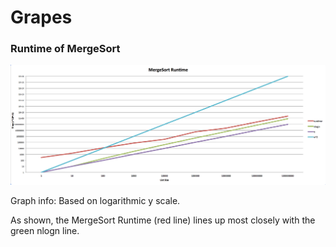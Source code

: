 # Grapes

### Runtime of MergeSort
![alt tag](https://raw.githubusercontent.com/JackieW001/Grapes/master/MergeSortRuntime.png)

Graph info:
Based on logarithmic y scale.

As shown, the MergeSort Runtime (red line) lines up most closely with the green nlogn line.
